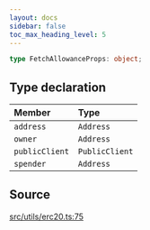 ```yaml
---
layout: docs
sidebar: false
toc_max_heading_level: 5
---
```


```ts
type FetchAllowanceProps: object;
```

## Type declaration

| Member         | Type           |
| :------------- | :------------- |
| `address`      | `Address`      |
| `owner`        | `Address`      |
| `publicClient` | `PublicClient` |
| `spender`      | `Address`      |

## Source

[src/utils/erc20.ts:75](https://github.com/OffchainLabs/arbitrum-orbit-sdk/blob/9d5595a042e42f7d6b9af10a84816c98ea30f330/src/utils/erc20.ts#L75)
